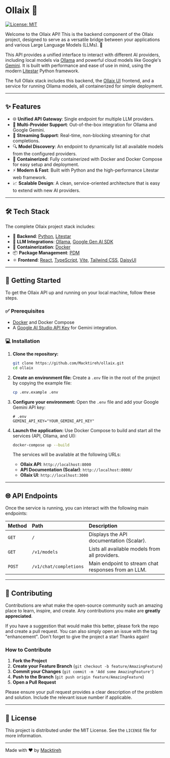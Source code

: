 # Ollaix 🤖

[![License: MIT](https://img.shields.io/badge/License-MIT-yellow.svg)](https://opensource.org/licenses/MIT)

Welcome to the Ollaix API! This is the backend component of the Ollaix project, designed to serve as a versatile bridge between your applications and various Large Language Models (LLMs). 🤖

This API provides a unified interface to interact with different AI providers, including local models via [Ollama](https://ollama.com/) and powerful cloud models like Google's [Gemini](https://deepmind.google/technologies/gemini/). It is built with performance and ease of use in mind, using the modern [Litestar](https://litestar.dev/) Python framework.

The full Ollaix stack includes this backend, the [Ollaix UI](https://github.com/Macktireh/ollaix-ui) frontend, and a service for running Ollama models, all containerized for simple deployment.

---

## ✨ Features

- 🌐 **Unified API Gateway**: Single endpoint for multiple LLM providers.
- 🤝 **Multi-Provider Support**: Out-of-the-box integration for Ollama and Google Gemini.
- 🌊 **Streaming Support**: Real-time, non-blocking streaming for chat completions.
- 🔍 **Model Discovery**: An endpoint to dynamically list all available models from the configured providers.
- 🐳 **Containerized**: Fully containerized with Docker and Docker Compose for easy setup and deployment.
- ⚡ **Modern & Fast**: Built with Python and the high-performance Litestar web framework.
- 📈 **Scalable Design**: A clean, service-oriented architecture that is easy to extend with new AI providers.

---

## 🛠️ Tech Stack

The complete Ollaix project stack includes:

- 🐍 **Backend**: [Python](https://www.python.org/), [Litestar](https://litestar.dev/)
- 🧠 **LLM Integrations**: [Ollama](https://ollama.com/), [Google Gen AI SDK](https://github.com/googleapis/python-genai)
- 🐳 **Containerization**: [Docker](https://www.docker.com/)
- 📦 **Package Management**: [PDM](https://pdm-project.org/)
- ⚛️ **Frontend**: [React](https://react.dev/), [TypeScript](https://www.typescriptlang.org/), [Vite](https://vitejs.dev/), [Tailwind CSS](https://tailwindcss.com/), [DaisyUI](https://daisyui.com/)

---

## 🚀 Getting Started

To get the Ollaix API up and running on your local machine, follow these steps.

### ✅ Prerequisites

- [Docker](https://www.docker.com/products/docker-desktop/) and Docker Compose
- A [Google AI Studio API Key](https://aistudio.google.com/app/apikey) for Gemini integration.

### 💻 Installation

1.  **Clone the repository:**

    ```sh
    git clone https://github.com/Macktireh/ollaix.git
    cd ollaix
    ```

2.  **Create an environment file:**
    Create a `.env` file in the root of the project by copying the example file:

    ```sh
    cp .env.example .env
    ```

3.  **Configure your environment:**
    Open the `.env` file and add your Google Gemini API key:

    ```
    # .env
    GEMINI_API_KEY="YOUR_GEMINI_API_KEY"
    ```

4.  **Launch the application:**
    Use Docker Compose to build and start all the services (API, Ollama, and UI):

    ```sh
    docker-compose up --build
    ```

    The services will be available at the following URLs:

    - **Ollaix API**: `http://localhost:8000`
    - **API Documentation (Scalar)**: `http://localhost:8000/`
    - **Ollaix UI**: `http://localhost:3000`

---

## 🌐 API Endpoints

Once the service is running, you can interact with the following main endpoints:

| Method | Path                   | Description                                         |
| :----- | :--------------------- | :-------------------------------------------------- |
| `GET`  | `/`                    | Displays the API documentation (Scalar).            |
| `GET`  | `/v1/models`           | Lists all available models from all providers.      |
| `POST` | `/v1/chat/completions` | Main endpoint to stream chat responses from an LLM. |

---

## 🤝 Contributing

Contributions are what make the open-source community such an amazing place to learn, inspire, and create. Any contributions you make are **greatly appreciated**.

If you have a suggestion that would make this better, please fork the repo and create a pull request. You can also simply open an issue with the tag "enhancement".
Don't forget to give the project a star! Thanks again!

### How to Contribute

1.  **Fork the Project**
2.  **Create your Feature Branch** (`git checkout -b feature/AmazingFeature`)
3.  **Commit your Changes** (`git commit -m 'Add some AmazingFeature'`)
4.  **Push to the Branch** (`git push origin feature/AmazingFeature`)
5.  **Open a Pull Request**

Please ensure your pull request provides a clear description of the problem and solution. Include the relevant issue number if applicable.

---

## 📄 License

This project is distributed under the MIT License. See the `LICENSE` file for more information.

---

Made with ❤️ by [Macktireh](https://github.com/Macktireh)
